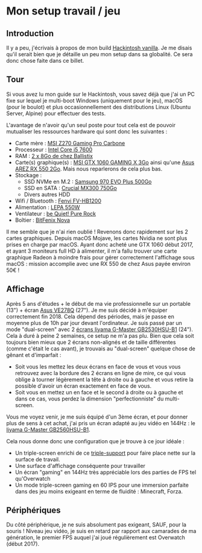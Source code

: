 # Mon setup travail / jeu

## Introduction

Il y a peu, j'écrivais à propos de mon build [Hackintosh vanilla](https://github.com/Kuaaaly/docs/blob/master/build_vanilla_hackintosh/build_vanilla_hackintosh.md). Je me disais qu'il serait bien que je détaille un peu mon setup dans sa globalité. Ce sera donc chose faite dans ce billet.

## Tour
Si vous avez lu mon guide sur le Hackintosh, vous savez déjà que j'ai un PC fixe sur lequel je multi-boot Windows (uniquement pour le jeu), macOS (pour le boulot) et plus occasionnellement des distributions Linux (Ubuntu Server, Alpine) pour effectuer des tests.

L'avantage de n'avoir qu'un seul poste pour tout cela est de pouvoir mutualiser les ressources hardware qui sont donc les suivantes :

- Carte mère : [MSI Z270 Gaming Pro Carbone](https://www.amazon.fr/MSI-Gaming-Carbon-Carte-Socket/dp/B01MY4L5ED/ref=sr_1_1?__mk_fr_FR=%C3%85M%C3%85%C5%BD%C3%95%C3%91&crid=3SIEAJ06TOELP&keywords=msi%20z270%20gaming%20pro%20carbon&qid=1570026658&sprefix=MSI%20Z270%20gam,aps,176&sr=8-1)
- Processeur : [Intel Core i5 7600](https://www.amazon.fr/Intel-Core-Kabylake-i5-7600-Processeur/dp/B01LTI1JDS/ref=sr_1_3?__mk_fr_FR=%C3%85M%C3%85%C5%BD%C3%95%C3%91&keywords=i5%207600&qid=1570026708&sr=8-3)
- RAM : [2 x 8Go de chez Ballistix](https://www.amazon.fr/Crucial-Ballistix-PC4-19200-2400MHz-BLS2K4G4D240FSE/dp/B01F4Z4OPW/ref=sr_1_3?__mk_fr_FR=%C3%85M%C3%85%C5%BD%C3%95%C3%91&keywords=ballistik%20sport%20lt&qid=1570026796&sr=8-3)
- Carte(s) graphique(s) : [MSI GTX 1060 GAMING X 3Go](https://www.amazon.fr/GraphiqueGeForce-GTX-1060-Gaming-3G/dp/B01KHWOB5K/ref=sr_1_7?__mk_fr_FR=%C3%85M%C3%85%C5%BD%C3%95%C3%91&crid=B2AIX0QXY03H&keywords=gtx%201060%20msi%20gaming%20x&qid=1570026963&sprefix=GTX%201060%20MSI,aps,177&sr=8-7) ainsi qu'une [Asus AREZ RX 550 2Go](https://www.amazon.fr/Asustek-ASUCV030373-Graphique-Nvidia-Radeon/dp/B07CWVZBCV/ref=sr_1_9?__mk_fr_FR=%C3%85M%C3%85%C5%BD%C3%95%C3%91&keywords=RX%20550%202go&qid=1570027007&sr=8-9). Mais nous reparlerons de cela plus bas.
- Stockage :
	- SSD NVMe en M.2 : [Samsung 970 EVO Plus 500Go](https://www.amazon.fr/gp/product/B07MFBLN7K/ref=ppx_yo_dt_b_asin_title_o02_s00?ie=UTF8&psc=1)
	- SSD en SATA : [Crucial MX300 750Go](https://www.amazon.fr/Crucial-CT750MX300SSD1-Interne-MX300-Pouces/dp/B01DUNLMUU/ref=sr_1_25?__mk_fr_FR=%C3%85M%C3%85%C5%BD%C3%95%C3%91&keywords=crucial%20MX300%20750%20Go&qid=1570027244&s=computers&sr=1-25)
	- Divers autres HDD
- Wifi / Bluetooth : [Fenvi FV-HB1200](https://fr.aliexpress.com/item/33034394024.html?spm=a2g0s.9042311.0.0.5e546c37JfYox7)
- Alimentation : [LEPA 550W](https://www.amazon.fr/Lepa-N550-MA-MXF1-Alimentation-Blanc/dp/B00F5WG8SG/ref=sr_1_1?__mk_fr_FR=%C3%85M%C3%85%C5%BD%C3%95%C3%91&keywords=Lepa%20550&qid=1570026877&sr=8-1)
- Ventilateur : [be Quiet! Pure Rock](https://www.amazon.fr/Quiet-Pure-ventilateur-processeur-socket/dp/B00OB40ULU/ref=sr_1_3?__mk_fr_FR=%C3%85M%C3%85%C5%BD%C3%95%C3%91&crid=3GD8X1T3FURAZ&keywords=be%20quiet%20pure%20rock&qid=1570026755&sprefix=be%20quit%20pur,aps,193&sr=8-3)
- Boîtier : [BitFenix Nova](https://www.amazon.fr/Nova-Bo%C3%AEtier-dordinateur-Plastique-Micro-ATX-Alimentation/dp/B016CMTFIC/ref=sr_1_3?__mk_fr_FR=%C3%85M%C3%85%C5%BD%C3%95%C3%91&keywords=bitfenix%20nova&qid=1570026905&sr=8-3)

Il me semble que je n'ai rien oublié ! Revenons donc rapidement sur les 2 cartes graphiques. Depuis macOS Mojave, les cartes Nvidia ne sont plus prises en charge par macOS. Ayant donc acheté une GTX 1060 début 2017, et ayant 3 moniteurs full HD à alimenter, il m'a fallu trouver une carte graphique Radeon à moindre frais pour gérer correctement l'affichage sous macOS : mission accomplie avec une RX 550 de chez Asus payée environ 50€ !

## Affichage
Après 5 ans d'études + le début de ma vie professionnelle sur un portable (13") + écran [Asus VE278Q](https://www.lesnumeriques.com/moniteur-ecran-lcd/asus-ve278q-p10118/test.html) (27"). Je me suis décidé à m'équiper correctement fin 2018. Cela dépend des périodes, mais je passe en moyenne plus de 10h par jour devant l'ordinateur.
Je suis passé par un mode "dual-screen" avec 2 [écrans Iiyama G-Master GB2530HSU-B1](https://www.topachat.com/pages/detail2_cat_est_peripheriques_puis_rubrique_est_w_moni_puis_ref_est_in10111921.html) (24"). Cela à duré à peine 2 semaines, ce setup ne m'a pas plu. Bien que cela soit toujours bien mieux que 2 écrans non-alignés et de taille différentes (comme c'était le cas avant), je trouvais au "dual-screen" quelque chose de gênant et d'imparfait :
- Soit vous les mettez les deux écrans en face de vous et vous vous retrouvez avec la bordure des 2 écrans en ligne de mire, ce qui vous oblige à tourner légèrement la tête à droite ou à gauche et vous retire la possible d'avoir un écran exactement en face de vous.
- Soit vous en mettez un en face et le second à droite ou à gauche et dans ce cas, vous perdez la dimension "perfectionniste" du multi-screen.

Vous me voyez venir, je me suis équipé d'un 3ème écran, et pour donner plus de sens à cet achat, j'ai pris un écran adapté au jeu vidéo en 144Hz : le [Iiyama G-Master GB2560HSU-B1](https://www.topachat.com/pages/detail2_cat_est_peripheriques_puis_rubrique_est_w_moni_puis_ref_est_in10111923.html).

Cela nous donne donc une configuration que je trouve à ce jour idéale :
- Un triple-screen enrichi de ce [triple-support](https://www.amazon.fr/gp/product/B0757HN12P/ref=ppx_yo_dt_b_search_asin_title?ie=UTF8&psc=1) pour faire place nette sur la surface de travail.
- Une surface d'affichage conséquente pour travailler
- Un écran "gaming" en 144Hz très appréciable lors des parties de FPS tel qu'Overwatch
- Un mode triple-screen gaming en 60 IPS pour une immersion parfaite dans des jeu moins exigeant en terme de fluidité : Minecraft, Forza.

## Périphériques
Du côté périphérique, je ne suis absolument pas exigeant, SAUF, pour la souris ! Niveau jeu vidéo, je suis en retard par rapport aux camarades de ma génération, le premier FPS auquel j'ai joué régulièrement est Overwatch (début 2017). 


<!--stackedit_data:
eyJoaXN0b3J5IjpbNzA0MjM3Mjc0LDczMDk5ODExNl19
-->